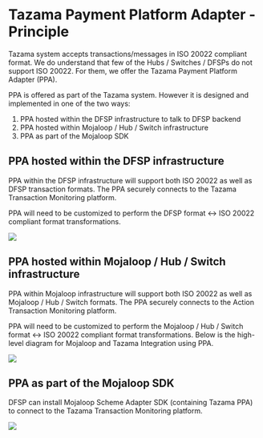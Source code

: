 # Tazama Payment Platform Adapter - Principle

Tazama system accepts transactions/messages in ISO 20022 compliant format. We do understand that few of the Hubs / Switches / DFSPs do not support ISO 20022. For them, we offer the Tazama Payment Platform Adapter (PPA).

PPA is offered as part of the Tazama system. However it is designed and implemented in one of the two ways:

1. PPA hosted within the DFSP infrastructure to talk to DFSP backend
2. PPA hosted within Mojaloop / Hub / Switch infrastructure
3. PPA as part of the Mojaloop SDK

## PPA hosted within the DFSP infrastructure

PPA within the DFSP infrastructure will support both ISO 20022 as well as DFSP transaction formats. The PPA securely connects to the Tazama Transaction Monitoring platform.

PPA will need to be customized to perform the DFSP format ↔︎ ISO 20022 compliant format transformations.

![](../../images/PPA-DFSP.drawio.png)

## PPA hosted within Mojaloop / Hub / Switch infrastructure

PPA within Mojaloop infrastructure will support both ISO 20022 as well as Mojaloop / Hub / Switch formats. The PPA securely connects to the Action Transaction Monitoring platform.

PPA will need to be customized to perform the Mojaloop / Hub / Switch format ↔︎ ISO 20022 compliant format transformations. Below is the high-level diagram for Mojaloop and Tazama Integration using PPA.

![](../../images/PPA-2.drawio.png)

## PPA as part of the Mojaloop SDK

DFSP can install Mojaloop Scheme Adapter SDK (containing Tazama PPA) to connect to the Tazama Transaction Monitoring platform.

![](../../images/PPA-3.drawio.png)